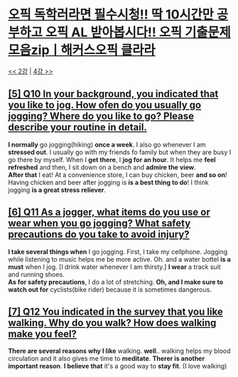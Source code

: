 # [오픽 독학러라면 필수시청!! 딱 10시간만 공부하고 오픽 AL 받아봅시다!! 오픽 기출문제 모음zipㅣ해커스오픽 클라라](https://www.youtube.com/watch?v=ZcGILR6X7y4)


[<< 2강](https://github.com/nacl1119/nacl1119.github.io/blob/main/1.%20Personal/6.%20OPIc/01.%20Hackers_10H/Lecture02.md) | [4강 >>](https://github.com/nacl1119/nacl1119.github.io/blob/main/1.%20Personal/6.%20OPIc/01.%20Hackers_10H/Lecture04.md)

## [**[5] Q10 In your background, you indicated that you like to jog. How ofen do you usually go jogging? Where do you like to go? Please describe your routine in detail.**](https://youtu.be/ZcGILR6X7y4?t=2150)
**I normally** go jogging(hiking) **once a week**. I also go whenever I am **stressed out**. I usually go with my friends fo family but when they are busy I go there by myself. When I **get there**, I **jog for an hour**. It helps me **feel refreshed** and then, I sit down on a bench and **admire the view**.  
**After that** I eat! At a convenience store, I can buy chicken, beer **and so on**! Having chicken and beer after jogging is **is a best thing to do**! I think jogging **is a great stress reliever**.

## [**[6] Q11 As a jogger, what items do you use or wear when you go jogging? What safety precautions do you take to avoid injury?**](https://youtu.be/ZcGILR6X7y4?t=2647)
**I take several things when** I go jogging. First, I take my cellphone. Jogging while listening to music helps me be more active. Oh. and a water bottel **is a must** when I jog. [I drink water whenever I am thirsty.] **I wear** a track suit and running shoes.  
**As for safety precautions**, I do a lot of stretching. **Oh, and I make sure to watch out for** cyclists(bike rider) because it is sometimes dangerous.

## [**[7] Q12 You indicated in the survey that you like walking. Why do you walk? How does walking make you feel?**](https://youtu.be/ZcGILR6X7y4?t=3108)
**There are several reasons why I like** walking. **well**.. walking helps my blood circulation and it also gives me time to **meditate**. **Therer is another important reason**. **I believe that** it's a good way to **stay fit**. (I love walking)


